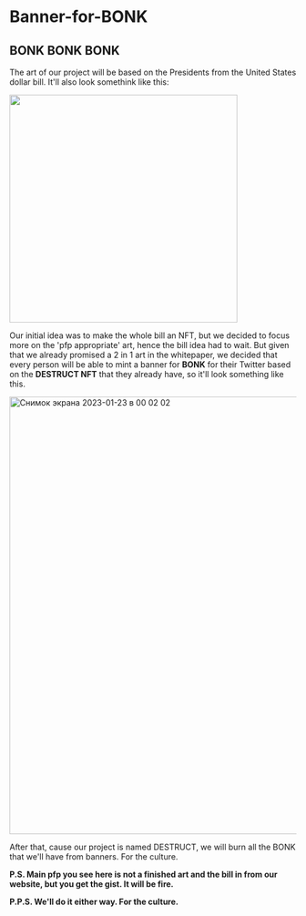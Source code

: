# Banner-for-BONK
## BONK BONK BONK

The art of our project will be based on the Presidents from the United States dollar bill. It'll also look somethink like this: 

<img src="https://user-images.githubusercontent.com/49865530/213940083-c5a81dcb-c396-4183-a8f4-13f34c0aa006.jpg" width="400" height="400" />

Our initial idea was to make the whole bill an NFT, but we decided to focus more on the 'pfp appropriate' art, hence the bill idea had to wait. But given that we already promised a 2 in 1 art in the whitepaper, we decided that every person will be able to mint a banner for **BONK** for their Twitter based on the **DESTRUCT NFT** that they already have, so it'll look something like this. 

<img width="768" alt="Снимок экрана 2023-01-23 в 00 02 02" src="https://user-images.githubusercontent.com/49865530/213940255-cb6561dc-86a5-4348-8b04-690e8f4b6e4e.png">

After that, cause our project is named DESTRUCT, we will burn all the BONK that we'll have from banners. For the culture. 

**P.S. Main pfp you see here is not a finished art and the bill in from our website, but you get the gist. It will be fire.** 

**P.P.S. We'll do it either way. For the culture.**
